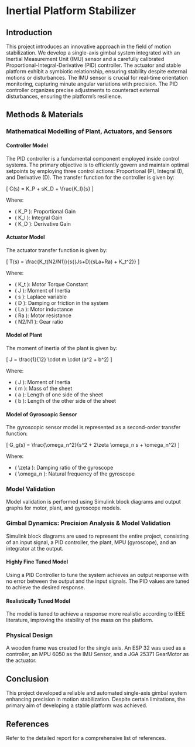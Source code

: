 # Inertial Platform Stabilizer

## Introduction
This project introduces an innovative approach in the field of motion stabilization. We develop a single-axis gimbal system integrated with an Inertial Measurement Unit (IMU) sensor and a carefully calibrated Proportional-Integral-Derivative (PID) controller. The actuator and stable platform exhibit a symbiotic relationship, ensuring stability despite external motions or disturbances. The IMU sensor is crucial for real-time orientation monitoring, capturing minute angular variations with precision. The PID controller organizes precise adjustments to counteract external disturbances, ensuring the platform’s resilience.

## Methods & Materials

### Mathematical Modelling of Plant, Actuators, and Sensors

#### Controller Model
The PID controller is a fundamental component employed inside control systems. The primary objective is to efficiently govern and maintain optimal setpoints by employing three control actions: Proportional (P), Integral (I), and Derivative (D). The transfer function for the controller is given by:

\[ C(s) = K_P + sK_D + \frac{K_I}{s} \]

Where:
- \( K_P \): Proportional Gain
- \( K_I \): Integral Gain
- \( K_D \): Derivative Gain

#### Actuator Model
The actuator transfer function is given by:

\[ T(s) = \frac{K_t(N2/N1)}{s\{(Js+D)(sLa+Ra) + K_t^2\}} \]

Where:
- \( K_t \): Motor Torque Constant
- \( J \): Moment of Inertia
- \( s \): Laplace variable
- \( D \): Damping or friction in the system
- \( La \): Motor inductance
- \( Ra \): Motor resistance
- \( N2/N1 \): Gear ratio

#### Model of Plant
The moment of inertia of the plant is given by:

\[ J = \frac{1}{12} \cdot m \cdot (a^2 + b^2) \]

Where:
- \( J \): Moment of Inertia
- \( m \): Mass of the sheet
- \( a \): Length of one side of the sheet
- \( b \): Length of the other side of the sheet

#### Model of Gyroscopic Sensor
The gyroscopic sensor model is represented as a second-order transfer function:

\[ G_g(s) = \frac{\omega_n^2}{s^2 + 2\zeta \omega_n s + \omega_n^2} \]

Where:
- \( \zeta \): Damping ratio of the gyroscope
- \( \omega_n \): Natural frequency of the gyroscope

### Model Validation
Model validation is performed using Simulink block diagrams and output graphs for motor, plant, and gyroscope models.

### Gimbal Dynamics: Precision Analysis & Model Validation
Simulink block diagrams are used to represent the entire project, consisting of an input signal, a PID controller, the plant, MPU (gyroscope), and an integrator at the output.

#### Highly Fine Tuned Model
Using a PID Controller to tune the system achieves an output response with no error between the output and the input signals. The PID values are tuned to achieve the desired response.

#### Realistically Tuned Model
The model is tuned to achieve a response more realistic according to IEEE literature, improving the stability of the mass on the platform.

### Physical Design
A wooden frame was created for the single axis. An ESP 32 was used as a controller, an MPU 6050 as the IMU Sensor, and a JGA 25371 GearMotor as the actuator.

## Conclusion
This project developed a reliable and automated single-axis gimbal system enhancing precision in motion stabilization. Despite certain limitations, the primary aim of developing a stable platform was achieved.

## References
Refer to the detailed report for a comprehensive list of references.